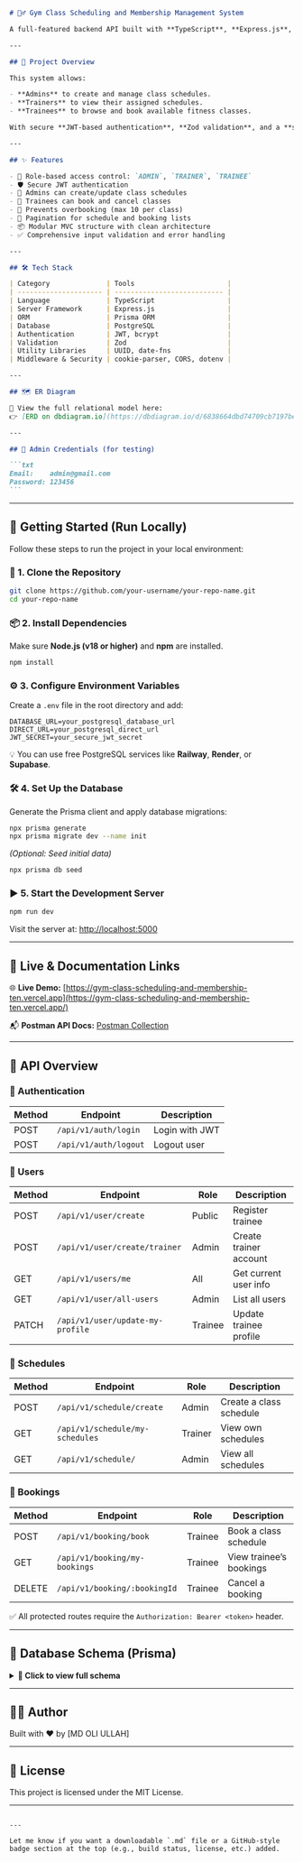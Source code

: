 ````markdown
# 🏋️‍♂️ Gym Class Scheduling and Membership Management System

A full-featured backend API built with **TypeScript**, **Express.js**, and **PostgreSQL** to manage gym operations. The system enables secure role-based access for admins, trainers, and trainees to manage class schedules and bookings efficiently.

---

## 📘 Project Overview

This system allows:

- **Admins** to create and manage class schedules.
- **Trainers** to view their assigned schedules.
- **Trainees** to browse and book available fitness classes.

With secure **JWT-based authentication**, **Zod validation**, and a **scalable architecture**, it's built for real-world deployment in gyms and fitness studios.

---

## ✨ Features

- 🔐 Role-based access control: `ADMIN`, `TRAINER`, `TRAINEE`
- 🛡️ Secure JWT authentication
- 📅 Admins can create/update class schedules
- 📝 Trainees can book and cancel classes
- 🚫 Prevents overbooking (max 10 per class)
- 🔄 Pagination for schedule and booking lists
- 📦 Modular MVC structure with clean architecture
- ✅ Comprehensive input validation and error handling

---

## 🛠️ Tech Stack

| Category              | Tools                       |
| --------------------- | --------------------------- |
| Language              | TypeScript                  |
| Server Framework      | Express.js                  |
| ORM                   | Prisma ORM                  |
| Database              | PostgreSQL                  |
| Authentication        | JWT, bcrypt                 |
| Validation            | Zod                         |
| Utility Libraries     | UUID, date-fns              |
| Middleware & Security | cookie-parser, CORS, dotenv |

---

## 🗺️ ER Diagram

📌 View the full relational model here:  
👉 [ERD on dbdiagram.io](https://dbdiagram.io/d/6838664dbd74709cb7197be4)

---

## 🔐 Admin Credentials (for testing)

```txt
Email:    admin@gmail.com
Password: 123456
```
````

---

## 🚀 Getting Started (Run Locally)

Follow these steps to run the project in your local environment:

### 📁 1. Clone the Repository

```bash
git clone https://github.com/your-username/your-repo-name.git
cd your-repo-name
```

### 📦 2. Install Dependencies

Make sure **Node.js (v18 or higher)** and **npm** are installed.

```bash
npm install
```

### ⚙️ 3. Configure Environment Variables

Create a `.env` file in the root directory and add:

```env
DATABASE_URL=your_postgresql_database_url
DIRECT_URL=your_postgresql_direct_url
JWT_SECRET=your_secure_jwt_secret
```

💡 You can use free PostgreSQL services like **Railway**, **Render**, or **Supabase**.

### 🛠️ 4. Set Up the Database

Generate the Prisma client and apply database migrations:

```bash
npx prisma generate
npx prisma migrate dev --name init
```

_(Optional: Seed initial data)_

```bash
npx prisma db seed
```

### ▶️ 5. Start the Development Server

```bash
npm run dev
```

Visit the server at: [http://localhost:5000](http://localhost:5000)

---

## 🔗 Live & Documentation Links

🌐 **Live Demo:**
[https://gym-class-scheduling-and-membership-ten.vercel.app](https://gym-class-scheduling-and-membership-ten.vercel.app/)

📬 **Postman API Docs:**
[Postman Collection](https://documenter.getpostman.com/view/9409293/2sB2qfAf4h)

---

## 📘 API Overview

### 🔐 Authentication

| Method | Endpoint              | Description    |
| ------ | --------------------- | -------------- |
| POST   | `/api/v1/auth/login`  | Login with JWT |
| POST   | `/api/v1/auth/logout` | Logout user    |

### 👤 Users

| Method | Endpoint                         | Role    | Description            |
| ------ | -------------------------------- | ------- | ---------------------- |
| POST   | `/api/v1/user/create`            | Public  | Register trainee       |
| POST   | `/api/v1/user/create/trainer`    | Admin   | Create trainer account |
| GET    | `/api/v1/users/me`               | All     | Get current user info  |
| GET    | `/api/v1/user/all-users`         | Admin   | List all users         |
| PATCH  | `/api/v1/user/update-my-profile` | Trainee | Update trainee profile |

### 📅 Schedules

| Method | Endpoint                        | Role    | Description             |
| ------ | ------------------------------- | ------- | ----------------------- |
| POST   | `/api/v1/schedule/create`       | Admin   | Create a class schedule |
| GET    | `/api/v1/schedule/my-schedules` | Trainer | View own schedules      |
| GET    | `/api/v1/schedule/`             | Admin   | View all schedules      |

### 📝 Bookings

| Method | Endpoint                      | Role    | Description             |
| ------ | ----------------------------- | ------- | ----------------------- |
| POST   | `/api/v1/booking/book`        | Trainee | Book a class schedule   |
| GET    | `/api/v1/booking/my-bookings` | Trainee | View trainee’s bookings |
| DELETE | `/api/v1/booking/:bookingId`  | Trainee | Cancel a booking        |

✅ All protected routes require the `Authorization: Bearer <token>` header.

---

## 🧩 Database Schema (Prisma)

<details>
<summary><strong>📘 Click to view full schema</strong></summary>

```prisma
generator client {
  provider = "prisma-client-js"
}

datasource db {
  provider  = "postgresql"
  url       = env("DATABASE_URL")
  directUrl = env("DIRECT_URL")
}

// 👤 User Model
model User {
  id                 String     @id @default(uuid())
  email              String     @unique
  password           String
  role               UserRole
  needPasswordChange Boolean    @default(true)
  status             UserStatus @default(ACTIVE)
  createdAt          DateTime   @default(now())
  updatedAt          DateTime   @updatedAt

  profile  Profile?
  schedule Schedule[] @relation("TrainerSchedules")
  booking  Booking[]

  @@map("users")
}

// 🧍 Profile Model
model Profile {
  id        String   @id @default(uuid())
  userId    String   @unique
  name      String
  age       Int?
  phone     String?
  gender    Gender   @default(Male)
  createdAt DateTime @default(now())
  updatedAt DateTime @updatedAt

  user User @relation(fields: [userId], references: [id])

  @@map("profiles")
}

// 🗓️ Schedule Model
model Schedule {
  id            String   @id @default(uuid())
  trainerId     String
  startDateTime DateTime
  endDateTime   DateTime
  createdAt     DateTime @default(now())
  updatedAt     DateTime @updatedAt

  trainer  User      @relation("TrainerSchedules", fields: [trainerId], references: [id])
  booking  Booking[]

  @@map("schedules")
}

// 📆 Booking Model
model Booking {
  id         String   @id @default(uuid())
  scheduleId String
  userId     String
  createdAt  DateTime @default(now())
  updatedAt  DateTime @updatedAt

  schedule Schedule @relation(fields: [scheduleId], references: [id])
  user     User     @relation(fields: [userId], references: [id])

  @@unique([scheduleId, userId])
  @@map("bookings")
}

// 🔘 Enums
enum UserRole {
  SUPER_ADMIN
  ADMIN
  TRAINER
  TRAINEE
}

enum UserStatus {
  ACTIVE
  BLOCKED
  DELETED
}

enum Gender {
  Male
  Female
}
```

</details>

---

## 👨‍💻 Author

Built with ❤️ by \[MD OLI ULLAH]

---

## 📄 License

This project is licensed under the MIT License.

---

```

---

Let me know if you want a downloadable `.md` file or a GitHub-style badge section at the top (e.g., build status, license, etc.) added.
```
